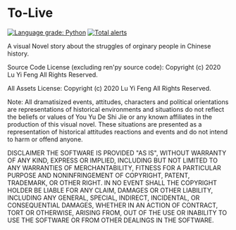 # To-Live
[![Language grade: Python](https://img.shields.io/lgtm/grade/python/g/LuYifeng112/To-Live.svg?logo=lgtm&logoWidth=18)](https://lgtm.com/projects/g/LuYifeng112/To-Live/context:python)
[![Total alerts](https://img.shields.io/lgtm/alerts/g/LuYifeng112/To-Live.svg?logo=lgtm&logoWidth=18)](https://lgtm.com/projects/g/LuYifeng112/To-Live/alerts/)
 
A visual Novel story about the struggles of orginary people in Chinese history.

Source Code License (excluding ren'py source code):
Copyright (c) 2020 Lu Yi Feng
All Rights Reserved.

All Assets License:
Copyright (c) 2020 Lu Yi Feng
All Rights Reserved.
 
Note:
All dramatisized events, attitudes, characters and political orientations are representations of historical environments and situations do not reflect the beliefs or values of You Yu De Shi Jie or any known affiliates in the production of this visual novel. These situations are presented as a representation of historical attitudes reactions and events and do not intend to harm or offend anyone.

DISCLAIMER
THE SOFTWARE IS PROVIDED "AS IS", WITHOUT WARRANTY OF ANY KIND,
EXPRESS OR IMPLIED, INCLUDING BUT NOT LIMITED TO ANY WARRANTIES OF
MERCHANTABILITY, FITNESS FOR A PARTICULAR PURPOSE AND NONINFRINGEMENT
OF COPYRIGHT, PATENT, TRADEMARK, OR OTHER RIGHT. IN NO EVENT SHALL THE
COPYRIGHT HOLDER BE LIABLE FOR ANY CLAIM, DAMAGES OR OTHER LIABILITY,
INCLUDING ANY GENERAL, SPECIAL, INDIRECT, INCIDENTAL, OR CONSEQUENTIAL
DAMAGES, WHETHER IN AN ACTION OF CONTRACT, TORT OR OTHERWISE, ARISING
FROM, OUT OF THE USE OR INABILITY TO USE THE SOFTWARE OR FROM
OTHER DEALINGS IN THE SOFTWARE.
